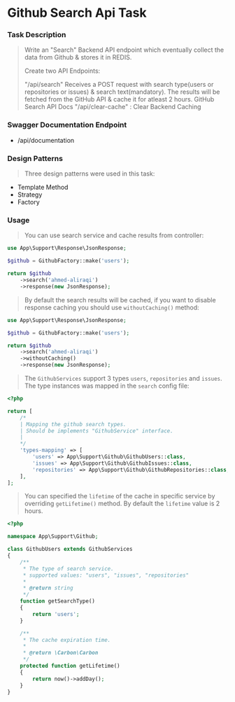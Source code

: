 # Github Search Api Task

### Task Description
> Write an "Search" Backend API endpoint which eventually collect the data from Github & stores it in REDIS.
 >
 > Create two API Endpoints:
 >
 > "/api/search"
 > Receives a POST request with search type(users or repositories or issues) & search text(mandatory).
 > The results will be fetched from the GitHub API & cache it for atleast 2 hours.
 > GitHub Search API Docs
 > "/api/clear-cache" : Clear Backend Caching

### Swagger Documentation Endpoint
- /api/documentation

### Design Patterns
> Three design patterns were used in this task:
- Template Method
- Strategy
- Factory

### Usage
> You can use search service and cache results from controller:

```php
use App\Support\Response\JsonResponse;

$github = GithubFactory::make('users');

return $github
    ->search('ahmed-aliraqi')
    ->response(new JsonResponse);
```
> By default the search results will be cached, if you want to disable response caching you should use `withoutCaching()` method:

```php
use App\Support\Response\JsonResponse;

$github = GithubFactory::make('users');

return $github
    ->search('ahmed-aliraqi')
    ->withoutCaching()
    ->response(new JsonResponse);
```
> The `GithubServices` support 3 types `users`, `repositories` and `issues`.
> The type instances was mapped in the `search` config file:
```php
<?php

return [
    /*
    | Mapping the github search types.
    | Should be implements "GithubService" interface.
    |
    */
    'types-mapping' => [
        'users' => App\Support\Github\GithubUsers::class,
        'issues' => App\Support\Github\GithubIssues::class,
        'repositories' => App\Support\Github\GithubRepositories::class,
    ],
];
``` 
> You can specified the `lifetime` of the cache in specific service by overriding `getLifetime()` method. By default the `lifetime` value is 2 hours.
```php
<?php

namespace App\Support\Github;

class GithubUsers extends GithubServices
{
    /**
     * The type of search service.
     * supported values: "users", "issues", "repositories"
     *
     * @return string
     */
    function getSearchType()
    {
        return 'users';
    }

    /**
     * The cache expiration time.
     *
     * @return \Carbon\Carbon
     */
    protected function getLifetime()
    {
        return now()->addDay();
    }
}
```

